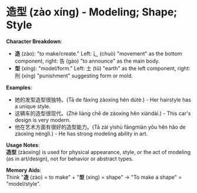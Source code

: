 # **造型 (zào xíng) - Modeling; Shape; Style**

**Character Breakdown**:  
- **造** (zào): "to make/create." Left: 辶 (chuò) "movement" as the bottom component, right: 告 (gào) "to announce" as the main body.  
- **型** (xíng): "model/form." Left: 土 (tǔ) "earth" as the left component, right: 刑 (xíng) "punishment" suggesting form or mold.

**Examples**:  
- 她的发型造型很独特。(Tā de fàxíng zàoxíng hěn dútè.) - Her hairstyle has a unique style.  
- 这辆车的造型很现代。(Zhè liàng chē de zàoxíng hěn xiàndài.) - This car's design is very modern.  
- 他在艺术方面有很好的造型能力。(Tā zài yìshù fāngmiàn yǒu hěn hǎo de zàoxíng nénglì.) - He has strong modeling ability in art.

**Usage Notes**:  
**造型** (zàoxíng) is used for physical appearance, style, or the act of modeling (as in art/design), not for behavior or abstract types.

**Memory Aids**:  
Think "**造** (zào) = to make" + "**型** (xíng) = shape" → "To make a shape" = "model/style".